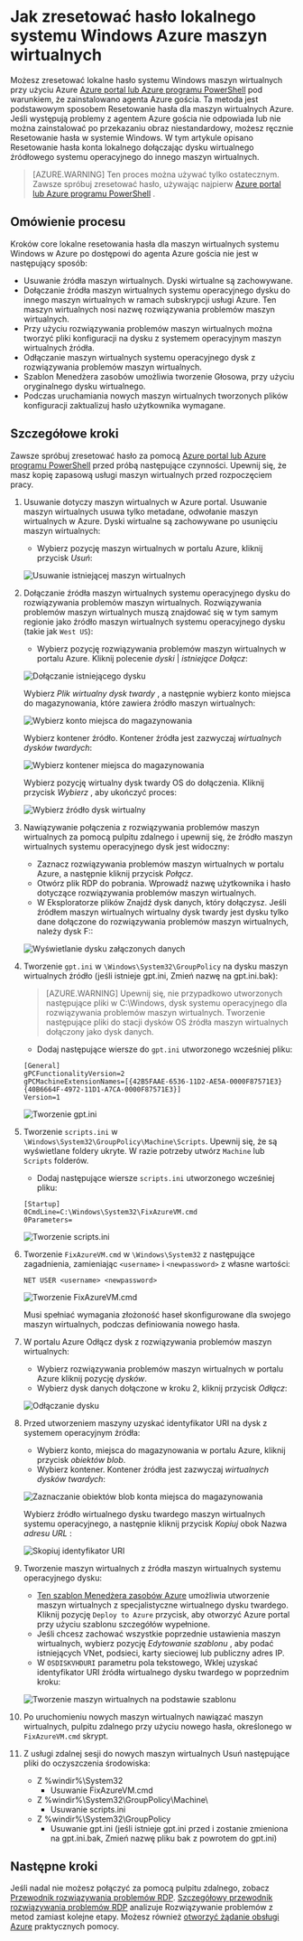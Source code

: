 <properties
   pageTitle="Resetowanie hasła lokalnego systemu Windows, gdy Azure gościa agent nie jest zainstalowany | Microsoft Azure"
   description="Jak zresetować hasło lokalnego konta użytkownika systemu Windows, gdy agent Azure gościa nie jest zainstalowana lub działa na maszyny"
   services="virtual-machines-windows"
   documentationCenter=""
   authors="iainfoulds"
   manager="timlt"
   editor=""/>

<tags
   ms.service="virtual-machines-windows"
   ms.devlang="na"
   ms.topic="article"
   ms.tgt_pltfrm="vm-windows"
   ms.workload="infrastructure-services"
   ms.date="10/05/2016"
   ms.author="iainfou"/>

# <a name="how-to-reset-local-windows-password-for-azure-vm"></a>Jak zresetować hasło lokalnego systemu Windows Azure maszyn wirtualnych
Możesz zresetować lokalne hasło systemu Windows maszyn wirtualnych przy użyciu Azure [Azure portal lub Azure programu PowerShell](virtual-machines-windows-reset-rdp.md) pod warunkiem, że zainstalowano agenta Azure gościa. Ta metoda jest podstawowym sposobem Resetowanie hasła dla maszyn wirtualnych Azure. Jeśli występują problemy z agentem Azure gościa nie odpowiada lub nie można zainstalować po przekazaniu obraz niestandardowy, możesz ręcznie Resetowanie hasła w systemie Windows. W tym artykule opisano Resetowanie hasła konta lokalnego dołączając dysku wirtualnego źródłowego systemu operacyjnego do innego maszyn wirtualnych. 

> [AZURE.WARNING] Ten proces można używać tylko ostatecznym. Zawsze spróbuj zresetować hasło, używając najpierw [Azure portal lub Azure programu PowerShell](virtual-machines-windows-reset-rdp.md) .


## <a name="overview-of-the-process"></a>Omówienie procesu
Kroków core lokalne resetowania hasła dla maszyn wirtualnych systemu Windows w Azure po dostępowi do agenta Azure gościa nie jest w następujący sposób:

- Usuwanie źródła maszyn wirtualnych. Dyski wirtualne są zachowywane.
- Dołączanie źródła maszyn wirtualnych systemu operacyjnego dysku do innego maszyn wirtualnych w ramach subskrypcji usługi Azure. Ten maszyn wirtualnych nosi nazwę rozwiązywania problemów maszyn wirtualnych.
- Przy użyciu rozwiązywania problemów maszyn wirtualnych można tworzyć pliki konfiguracji na dysku z systemem operacyjnym maszyn wirtualnych źródła.
- Odłączanie maszyn wirtualnych systemu operacyjnego dysk z rozwiązywania problemów maszyn wirtualnych.
- Szablon Menedżera zasobów umożliwia tworzenie Głosowa, przy użyciu oryginalnego dysku wirtualnego.
- Podczas uruchamiania nowych maszyn wirtualnych tworzonych plików konfiguracji zaktualizuj hasło użytkownika wymagane.


## <a name="detailed-steps"></a>Szczegółowe kroki
Zawsze spróbuj zresetować hasło za pomocą [Azure portal lub Azure programu PowerShell](virtual-machines-windows-reset-rdp.md) przed próbą następujące czynności. Upewnij się, że masz kopię zapasową usługi maszyn wirtualnych przed rozpoczęciem pracy. 

1. Usuwanie dotyczy maszyn wirtualnych w Azure portal. Usuwanie maszyn wirtualnych usuwa tylko metadane, odwołanie maszyn wirtualnych w Azure. Dyski wirtualne są zachowywane po usunięciu maszyn wirtualnych:

    - Wybierz pozycję maszyn wirtualnych w portalu Azure, kliknij przycisk *Usuń*:

    ![Usuwanie istniejącej maszyn wirtualnych](./media/virtual-machines-windows-reset-local-password-without-guest-agent/delete_vm.png)

2. Dołączanie źródła maszyn wirtualnych systemu operacyjnego dysku do rozwiązywania problemów maszyn wirtualnych. Rozwiązywania problemów maszyn wirtualnych muszą znajdować się w tym samym regionie jako źródło maszyn wirtualnych systemu operacyjnego dysku (takie jak `West US`):

    - Wybierz pozycję rozwiązywania problemów maszyn wirtualnych w portalu Azure. Kliknij polecenie *dyski* | *istniejące Dołącz*:

    ![Dołączanie istniejącego dysku](./media/virtual-machines-windows-reset-local-password-without-guest-agent/disks_attach_existing.png)

    Wybierz *Plik wirtualny dysk twardy* , a następnie wybierz konto miejsca do magazynowania, które zawiera źródło maszyn wirtualnych:

    ![Wybierz konto miejsca do magazynowania](./media/virtual-machines-windows-reset-local-password-without-guest-agent/disks_select_storageaccount.PNG)

    Wybierz kontener źródło. Kontener źródła jest zazwyczaj *wirtualnych dysków twardych*:

    ![Wybierz kontener miejsca do magazynowania](./media/virtual-machines-windows-reset-local-password-without-guest-agent/disks_select_container.png)

    Wybierz pozycję wirtualny dysk twardy OS do dołączenia. Kliknij przycisk *Wybierz* , aby ukończyć proces:

    ![Wybierz źródło dysk wirtualny](./media/virtual-machines-windows-reset-local-password-without-guest-agent/disks_select_source_vhd.png)

3. Nawiązywanie połączenia z rozwiązywania problemów maszyn wirtualnych za pomocą pulpitu zdalnego i upewnij się, że źródło maszyn wirtualnych systemu operacyjnego dysk jest widoczny:

    - Zaznacz rozwiązywania problemów maszyn wirtualnych w portalu Azure, a następnie kliknij przycisk *Połącz*.
    - Otwórz plik RDP do pobrania. Wprowadź nazwę użytkownika i hasło dotyczące rozwiązywania problemów maszyn wirtualnych.
    - W Eksploratorze plików Znajdź dysk danych, który dołączysz. Jeśli źródłem maszyn wirtualnych wirtualny dysk twardy jest dysku tylko dane dołączone do rozwiązywania problemów maszyn wirtualnych, należy dysk F::

    ![Wyświetlanie dysku załączonych danych](./media/virtual-machines-windows-reset-local-password-without-guest-agent/troubleshooting_vm_fileexplorer.png)

4. Tworzenie `gpt.ini` w `\Windows\System32\GroupPolicy` na dysku maszyn wirtualnych źródło (jeśli istnieje gpt.ini, Zmień nazwę na gpt.ini.bak):

    > [AZURE.WARNING] Upewnij się, nie przypadkowo utworzonych następujące pliki w C:\Windows, dysk systemu operacyjnego dla rozwiązywania problemów maszyn wirtualnych. Tworzenie następujące pliki do stacji dysków OS źródła maszyn wirtualnych dołączony jako dysk danych.

    - Dodaj następujące wiersze do `gpt.ini` utworzonego wcześniej pliku:

    ```
    [General]
    gPCFunctionalityVersion=2
    gPCMachineExtensionNames=[{42B5FAAE-6536-11D2-AE5A-0000F87571E3}{40B6664F-4972-11D1-A7CA-0000F87571E3}]
    Version=1
    ```

    ![Tworzenie gpt.ini](./media/virtual-machines-windows-reset-local-password-without-guest-agent/create_gpt_ini.png)
 
5. Tworzenie `scripts.ini` w `\Windows\System32\GroupPolicy\Machine\Scripts`. Upewnij się, że są wyświetlane foldery ukryte. W razie potrzeby utwórz `Machine` lub `Scripts` folderów.

    - Dodaj następujące wiersze `scripts.ini` utworzonego wcześniej pliku:

    ```
    [Startup]
    0CmdLine=C:\Windows\System32\FixAzureVM.cmd
    0Parameters=
    ```

    ![Tworzenie scripts.ini](./media/virtual-machines-windows-reset-local-password-without-guest-agent/create_scripts_ini.png)
 
6. Tworzenie `FixAzureVM.cmd` w `\Windows\System32` z następujące zagadnienia, zamieniając `<username>` i `<newpassword>` z własne wartości:

    ```
    NET USER <username> <newpassword>
    ```

    ![Tworzenie FixAzureVM.cmd](./media/virtual-machines-windows-reset-local-password-without-guest-agent/create_fixazure_cmd.png)

    Musi spełniać wymagania złożoność haseł skonfigurowane dla swojego maszyn wirtualnych, podczas definiowania nowego hasła.

7. W portalu Azure Odłącz dysk z rozwiązywania problemów maszyn wirtualnych:

    - Wybierz rozwiązywania problemów maszyn wirtualnych w portalu Azure kliknij pozycję *dysków*.
    - Wybierz dysk danych dołączone w kroku 2, kliknij przycisk *Odłącz*:

    ![Odłączanie dysku](./media/virtual-machines-windows-reset-local-password-without-guest-agent/detach_disk.png)

8. Przed utworzeniem maszyny uzyskać identyfikator URI na dysk z systemem operacyjnym źródła:

    - Wybierz konto, miejsca do magazynowania w portalu Azure, kliknij przycisk *obiektów blob*.
    - Wybierz kontener. Kontener źródła jest zazwyczaj *wirtualnych dysków twardych*:

    ![Zaznaczanie obiektów blob konta miejsca do magazynowania](./media/virtual-machines-windows-reset-local-password-without-guest-agent/select_storage_details.png)

    Wybierz źródło wirtualnego dysku twardego maszyn wirtualnych systemu operacyjnego, a następnie kliknij przycisk *Kopiuj* obok Nazwa *adresu URL* :

    ![Skopiuj identyfikator URI](./media/virtual-machines-windows-reset-local-password-without-guest-agent/copy_source_vhd_uri.png)

9. Tworzenie maszyn wirtualnych z źródła maszyn wirtualnych systemu operacyjnego dysku:

    - [Ten szablon Menedżera zasobów Azure](https://github.com/Azure/azure-quickstart-templates/tree/master/201-vm-from-specialized-vhd) umożliwia utworzenie maszyn wirtualnych z specjalistyczne wirtualnego dysku twardego. Kliknij pozycję `Deploy to Azure` przycisk, aby otworzyć Azure portal przy użyciu szablonu szczegółów wypełnione.
    - Jeśli chcesz zachować wszystkie poprzednie ustawienia maszyn wirtualnych, wybierz pozycję *Edytowanie szablonu* , aby podać istniejących VNet, podsieci, karty sieciowej lub publiczny adres IP.
    - W `OSDISKVHDURI` parametru pola tekstowego, Wklej uzyskać identyfikator URI źródła wirtualnego dysku twardego w poprzednim kroku:

    ![Tworzenie maszyn wirtualnych na podstawie szablonu](./media/virtual-machines-windows-reset-local-password-without-guest-agent/create_new_vm_from_template.png)

10. Po uruchomieniu nowych maszyn wirtualnych nawiązać maszyn wirtualnych, pulpitu zdalnego przy użyciu nowego hasła, określonego w `FixAzureVM.cmd` skrypt.

11. Z usługi zdalnej sesji do nowych maszyn wirtualnych Usuń następujące pliki do oczyszczenia środowiska:

    - Z %windir%\System32
        - Usuwanie FixAzureVM.cmd
    - Z %windir%\System32\GroupPolicy\Machine\
        - Usuwanie scripts.ini
    - Z %windir%\System32\GroupPolicy
        - Usuwanie gpt.ini (jeśli istnieje gpt.ini przed i zostanie zmieniona na gpt.ini.bak, Zmień nazwę pliku bak z powrotem do gpt.ini)

## <a name="next-steps"></a>Następne kroki
Jeśli nadal nie możesz połączyć za pomocą pulpitu zdalnego, zobacz [Przewodnik rozwiązywania problemów RDP](virtual-machines-windows-troubleshoot-rdp-connection.md). [Szczegółowy przewodnik rozwiązywania problemów RDP](virtual-machines-windows-detailed-troubleshoot-rdp.md) analizuje Rozwiązywanie problemów z metod zamiast kolejne etapy. Możesz również [otworzyć żądanie obsługi Azure](https://azure.microsoft.com/support/options/) praktycznych pomocy.